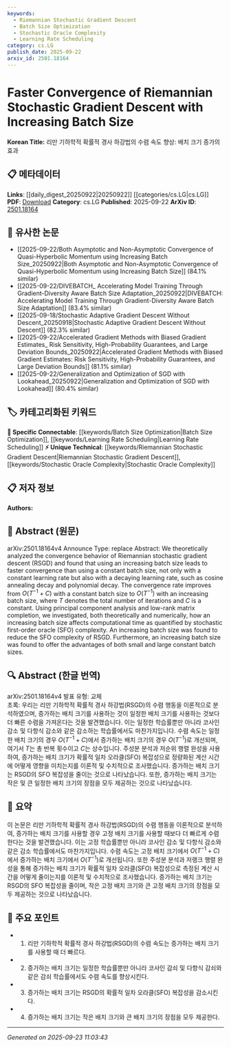 ```yaml
---
keywords:
  - Riemannian Stochastic Gradient Descent
  - Batch Size Optimization
  - Stochastic Oracle Complexity
  - Learning Rate Scheduling
category: cs.LG
publish_date: 2025-09-22
arxiv_id: 2501.18164
---
```


<!-- KEYWORD_LINKING_METADATA:
{
  "processed_timestamp": "2025-09-23T11:03:43.434432",
  "vocabulary_version": "1.0",
  "selected_keywords": [
    "Riemannian Stochastic Gradient Descent",
    "Batch Size Optimization",
    "Stochastic Oracle Complexity",
    "Learning Rate Scheduling"
  ],
  "rejected_keywords": [],
  "similarity_scores": {
    "Riemannian Stochastic Gradient Descent": 0.78,
    "Batch Size Optimization": 0.79,
    "Stochastic Oracle Complexity": 0.77,
    "Learning Rate Scheduling": 0.81
  },
  "extraction_method": "AI_prompt_based",
  "budget_applied": true,
  "candidates_json": {
    "candidates": [
      {
        "surface": "Riemannian Stochastic Gradient Descent",
        "canonical": "Riemannian Stochastic Gradient Descent",
        "aliases": [
          "RSGD"
        ],
        "category": "unique_technical",
        "rationale": "This is a specific optimization technique relevant to the paper's focus on convergence behavior.",
        "novelty_score": 0.75,
        "connectivity_score": 0.65,
        "specificity_score": 0.85,
        "link_intent_score": 0.78
      },
      {
        "surface": "increasing batch size",
        "canonical": "Batch Size Optimization",
        "aliases": [
          "dynamic batch size",
          "variable batch size"
        ],
        "category": "specific_connectable",
        "rationale": "Optimizing batch size is crucial for improving convergence rates, linking to broader optimization strategies.",
        "novelty_score": 0.68,
        "connectivity_score": 0.82,
        "specificity_score": 0.72,
        "link_intent_score": 0.79
      },
      {
        "surface": "stochastic first-order oracle complexity",
        "canonical": "Stochastic Oracle Complexity",
        "aliases": [
          "SFO complexity"
        ],
        "category": "unique_technical",
        "rationale": "This term is specific to the computational analysis of the optimization method discussed.",
        "novelty_score": 0.7,
        "connectivity_score": 0.6,
        "specificity_score": 0.8,
        "link_intent_score": 0.77
      },
      {
        "surface": "cosine annealing decay",
        "canonical": "Learning Rate Scheduling",
        "aliases": [
          "cosine decay",
          "annealing schedule"
        ],
        "category": "specific_connectable",
        "rationale": "Learning rate scheduling is a key concept in training optimization, linking to various decay strategies.",
        "novelty_score": 0.65,
        "connectivity_score": 0.85,
        "specificity_score": 0.7,
        "link_intent_score": 0.81
      }
    ],
    "ban_list_suggestions": [
      "convergence rate",
      "computational time"
    ]
  },
  "decisions": [
    {
      "candidate_surface": "Riemannian Stochastic Gradient Descent",
      "resolved_canonical": "Riemannian Stochastic Gradient Descent",
      "decision": "linked",
      "scores": {
        "novelty": 0.75,
        "connectivity": 0.65,
        "specificity": 0.85,
        "link_intent": 0.78
      }
    },
    {
      "candidate_surface": "increasing batch size",
      "resolved_canonical": "Batch Size Optimization",
      "decision": "linked",
      "scores": {
        "novelty": 0.68,
        "connectivity": 0.82,
        "specificity": 0.72,
        "link_intent": 0.79
      }
    },
    {
      "candidate_surface": "stochastic first-order oracle complexity",
      "resolved_canonical": "Stochastic Oracle Complexity",
      "decision": "linked",
      "scores": {
        "novelty": 0.7,
        "connectivity": 0.6,
        "specificity": 0.8,
        "link_intent": 0.77
      }
    },
    {
      "candidate_surface": "cosine annealing decay",
      "resolved_canonical": "Learning Rate Scheduling",
      "decision": "linked",
      "scores": {
        "novelty": 0.65,
        "connectivity": 0.85,
        "specificity": 0.7,
        "link_intent": 0.81
      }
    }
  ]
}
-->

# Faster Convergence of Riemannian Stochastic Gradient Descent with Increasing Batch Size

**Korean Title:** 리만 기하학적 확률적 경사 하강법의 수렴 속도 향상: 배치 크기 증가의 효과

## 📋 메타데이터

**Links**: [[daily_digest_20250922|20250922]] [[categories/cs.LG|cs.LG]]
**PDF**: [Download](https://arxiv.org/pdf/2501.18164.pdf)
**Category**: cs.LG
**Published**: 2025-09-22
**ArXiv ID**: [2501.18164](https://arxiv.org/abs/2501.18164)

## 🔗 유사한 논문
- [[2025-09-22/Both Asymptotic and Non-Asymptotic Convergence of Quasi-Hyperbolic Momentum using Increasing Batch Size_20250922|Both Asymptotic and Non-Asymptotic Convergence of Quasi-Hyperbolic Momentum using Increasing Batch Size]] (84.1% similar)
- [[2025-09-22/DIVEBATCH_ Accelerating Model Training Through Gradient-Diversity Aware Batch Size Adaptation_20250922|DIVEBATCH: Accelerating Model Training Through Gradient-Diversity Aware Batch Size Adaptation]] (83.4% similar)
- [[2025-09-18/Stochastic Adaptive Gradient Descent Without Descent_20250918|Stochastic Adaptive Gradient Descent Without Descent]] (82.3% similar)
- [[2025-09-22/Accelerated Gradient Methods with Biased Gradient Estimates_ Risk Sensitivity, High-Probability Guarantees, and Large Deviation Bounds_20250922|Accelerated Gradient Methods with Biased Gradient Estimates: Risk Sensitivity, High-Probability Guarantees, and Large Deviation Bounds]] (81.1% similar)
- [[2025-09-22/Generalization and Optimization of SGD with Lookahead_20250922|Generalization and Optimization of SGD with Lookahead]] (80.4% similar)

## 🏷️ 카테고리화된 키워드
**🔗 Specific Connectable**: [[keywords/Batch Size Optimization|Batch Size Optimization]], [[keywords/Learning Rate Scheduling|Learning Rate Scheduling]]
**⚡ Unique Technical**: [[keywords/Riemannian Stochastic Gradient Descent|Riemannian Stochastic Gradient Descent]], [[keywords/Stochastic Oracle Complexity|Stochastic Oracle Complexity]]

## 📋 저자 정보

**Authors:** 

## 📄 Abstract (원문)

arXiv:2501.18164v4 Announce Type: replace 
Abstract: We theoretically analyzed the convergence behavior of Riemannian stochastic gradient descent (RSGD) and found that using an increasing batch size leads to faster convergence than using a constant batch size, not only with a constant learning rate but also with a decaying learning rate, such as cosine annealing decay and polynomial decay. The convergence rate improves from $O(T^{-1}+C)$ with a constant batch size to $O(T^{-1})$ with an increasing batch size, where $T$ denotes the total number of iterations and $C$ is a constant. Using principal component analysis and low-rank matrix completion, we investigated, both theoretically and numerically, how an increasing batch size affects computational time as quantified by stochastic first-order oracle (SFO) complexity. An increasing batch size was found to reduce the SFO complexity of RSGD. Furthermore, an increasing batch size was found to offer the advantages of both small and large constant batch sizes.

## 🔍 Abstract (한글 번역)

arXiv:2501.18164v4 발표 유형: 교체  
초록: 우리는 리만 기하학적 확률적 경사 하강법(RSGD)의 수렴 행동을 이론적으로 분석하였으며, 증가하는 배치 크기를 사용하는 것이 일정한 배치 크기를 사용하는 것보다 더 빠른 수렴을 가져온다는 것을 발견했습니다. 이는 일정한 학습률뿐만 아니라 코사인 감소 및 다항식 감소와 같은 감소하는 학습률에서도 마찬가지입니다. 수렴 속도는 일정한 배치 크기의 경우 $O(T^{-1}+C)$에서 증가하는 배치 크기의 경우 $O(T^{-1})$로 개선되며, 여기서 $T$는 총 반복 횟수이고 $C$는 상수입니다. 주성분 분석과 저순위 행렬 완성을 사용하여, 증가하는 배치 크기가 확률적 일차 오라클(SFO) 복잡성으로 정량화된 계산 시간에 어떻게 영향을 미치는지를 이론적 및 수치적으로 조사했습니다. 증가하는 배치 크기는 RSGD의 SFO 복잡성을 줄이는 것으로 나타났습니다. 또한, 증가하는 배치 크기는 작은 및 큰 일정한 배치 크기의 장점을 모두 제공하는 것으로 나타났습니다.

## 📝 요약

이 논문은 리만 기하학적 확률적 경사 하강법(RSGD)의 수렴 행동을 이론적으로 분석하여, 증가하는 배치 크기를 사용할 경우 고정 배치 크기를 사용할 때보다 더 빠르게 수렴한다는 것을 발견했습니다. 이는 고정 학습률뿐만 아니라 코사인 감소 및 다항식 감소와 같은 감소 학습률에서도 마찬가지입니다. 수렴 속도는 고정 배치 크기에서 $O(T^{-1}+C)$에서 증가하는 배치 크기에서 $O(T^{-1})$로 개선됩니다. 또한 주성분 분석과 저랭크 행렬 완성을 통해 증가하는 배치 크기가 확률적 일차 오라클(SFO) 복잡성으로 측정된 계산 시간을 어떻게 줄이는지를 이론적 및 수치적으로 조사했습니다. 증가하는 배치 크기는 RSGD의 SFO 복잡성을 줄이며, 작은 고정 배치 크기와 큰 고정 배치 크기의 장점을 모두 제공하는 것으로 나타났습니다.

## 🎯 주요 포인트

- 1. 리만 기하학적 확률적 경사 하강법(RSGD)의 수렴 속도는 증가하는 배치 크기를 사용할 때 더 빠르다.
- 2. 증가하는 배치 크기는 일정한 학습률뿐만 아니라 코사인 감쇠 및 다항식 감쇠와 같은 감쇠 학습률에서도 수렴 속도를 향상시킨다.
- 3. 증가하는 배치 크기는 RSGD의 확률적 일차 오라클(SFO) 복잡성을 감소시킨다.
- 4. 증가하는 배치 크기는 작은 배치 크기와 큰 배치 크기의 장점을 모두 제공한다.


---

*Generated on 2025-09-23 11:03:43*